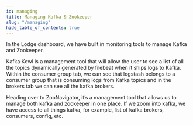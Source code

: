 ```yaml
---
id: managing
title: Managing Kafka & Zookeeper
slug: "/managing"
hide_table_of_contents: true
---
```


In the Lodge dashboard, we have built in monitoring tools to manage Kafka and Zookeeper.

Kafka Kowl is a management tool that will allow the user to see a list of all the topics dynamically generated by filebeat when it ships logs to Kafka. Within the consumer group tab, we can see that logstash belongs to a consumer group that is consuming logs from Kafka topics and in the brokers tab we can see all the kafka brokers.

Heading over to ZooNavigator, it’s a management tool that allows us to manage both kafka and zookeeper in one place. If we zoom into kafka, we have access to all things kafka, for example, list of kafka brokers, consumers, config, etc.